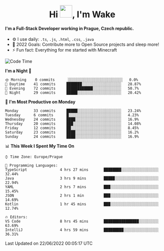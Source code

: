<h1 align="center">Hi <img src="https://raw.githubusercontent.com/MrWakeCZ/MrWakeCZ/master/Hi.gif" width="40px" />, I'm Wake</h1>

#### I'm a Full-Stack Developer working in Prague, Czech republic.
- ⚙️ I use daily: `.ts`, `.js`, `.html`, `.css`, `.java`
- 🥅 2022 Goals: Contribute more to Open Source projects and sleep more!
- ⚡ Fun fact: Everything for me started with Minecraft

<!--START_SECTION:waka-->
![Code Time](http://img.shields.io/badge/Code%20Time-0%20secs-blue)

**I'm a Night 🦉** 

```text
🌞 Morning    0 commits      ░░░░░░░░░░░░░░░░░░░░░░░░░   0.0% 
🌆 Daytime    41 commits     ███████░░░░░░░░░░░░░░░░░░   28.87% 
🌃 Evening    72 commits     ████████████░░░░░░░░░░░░░   50.7% 
🌙 Night      29 commits     █████░░░░░░░░░░░░░░░░░░░░   20.42%

```
📅 **I'm Most Productive on Monday** 

```text
Monday       33 commits     █████░░░░░░░░░░░░░░░░░░░░   23.24% 
Tuesday      6 commits      █░░░░░░░░░░░░░░░░░░░░░░░░   4.23% 
Wednesday    24 commits     ████░░░░░░░░░░░░░░░░░░░░░   16.9% 
Thursday     20 commits     ███░░░░░░░░░░░░░░░░░░░░░░   14.08% 
Friday       12 commits     ██░░░░░░░░░░░░░░░░░░░░░░░   8.45% 
Saturday     23 commits     ████░░░░░░░░░░░░░░░░░░░░░   16.2% 
Sunday       24 commits     ████░░░░░░░░░░░░░░░░░░░░░   16.9%

```


📊 **This Week I Spent My Time On** 

```text
⌚︎ Time Zone: Europe/Prague

💬 Programming Languages: 
TypeScript               4 hrs 27 mins       ████████░░░░░░░░░░░░░░░░░   32.44% 
Java                     3 hrs 9 mins        █████░░░░░░░░░░░░░░░░░░░░   22.94% 
YAML                     2 hrs 7 mins        ███░░░░░░░░░░░░░░░░░░░░░░   15.45% 
JSON                     2 hrs 1 min         ███░░░░░░░░░░░░░░░░░░░░░░   14.69% 
Kotlin                   1 hr 45 mins        ███░░░░░░░░░░░░░░░░░░░░░░   12.74%

🔥 Editors: 
VS Code                  8 hrs 45 mins       ████████████████░░░░░░░░░   63.69% 
IntelliJ                 4 hrs 59 mins       █████████░░░░░░░░░░░░░░░░   36.31%

```


 Last Updated on 22/06/2022 00:05:17 UTC
<!--END_SECTION:waka-->
